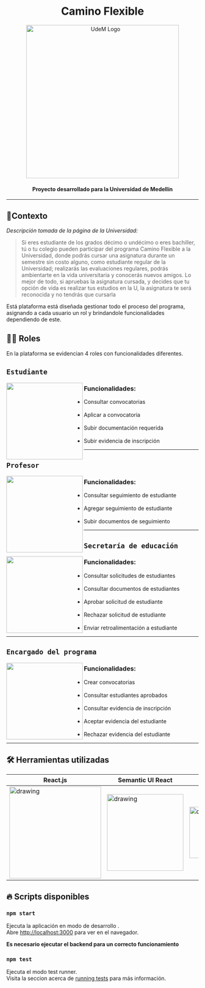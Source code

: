<h1 align="center">Camino Flexible </h1>
<p align="center">
  <img src="https://udemedellin.edu.co/wp-content/uploads/2021/02/logo_udemedellin2.png" alt="UdeM Logo" width="400"/>
</p>
<h4 align="center">Proyecto desarrollado para la Universidad de Medellín </h4>

***

## 📃Contexto


*Descripción tomada de la página de la Universidad:*
>Si eres estudiante de los grados décimo o undécimo o eres bachiller, tú o tu colegio pueden participar del programa Camino Flexible a la Universidad, donde podrás cursar una asignatura durante un semestre sin costo alguno, como estudiante regular de la Universidad; realizarás las evaluaciones regulares, podrás ambientarte en la vida universitaria y conocerás nuevos amigos.  Lo mejor de todo, si apruebas la asignatura cursada, y decides que tu opción de vida es realizar tus estudios en la U, la asignatura te será reconocida y no tendrás que cursarla

Está plataforma está diseñada gestionar todo el proceso del programa, asignando a cada usuario un rol y brindandole funcionalidades dependiendo de este.

## 👩‍🎓 Roles 

En la plataforma se evidencian 4 roles con funcionalidades diferentes. 

## `Estudiante` 

<img align="left" width="200" height="200" src="https://cdn.icon-icons.com/icons2/1465/PNG/512/130manstudent2_100617.png">

### Funcionalidades:
<ul><li>Consultar convocatorias</li><br/><li>Aplicar a convocatoria</li><br/><li>Subir documentación requerida</li><br/><li>Subir evidencia de inscripción</li></ul>

---

## `Profesor` 

<img align="left" width="200" height="200" src="https://cdn.icon-icons.com/icons2/1465/PNG/512/237womanraisinghand2_100197.png">

### Funcionalidades:
<ul><li>Consultar seguimiento de estudiante</li><br/><li>Agregar seguimiento de estudiante</li><br/><li>Subir documentos de seguimiento</li></ul>

--- 

## `Secretaría de educación` 

<img align="left" width="200" height="200" src="https://cdn.icon-icons.com/icons2/1465/PNG/512/154manofficeworker2_100459.png">

### Funcionalidades:
<ul><li>Consultar solicitudes de estudiantes</li><br/><li>Consultar documentos de estudiantes</li><br/><li>Aprobar solicitud de estudiante</li><br/><li>Rechazar solicitud de estudiante</li><br/><li>Enviar retroalimentación a estudiante</li></ul>

---

## `Encargado del programa` 

<img align="left" width="200" height="200" src="https://cdn.icon-icons.com/icons2/1465/PNG/512/156womanofficeworker2_100687.png">

### Funcionalidades:
<ul><li>Crear convocatorias</li><br/><li>Consultar estudiantes aprobados</li><br/><li>Consultar evidencia de inscripción</li><br/><li>Aceptar evidencia del estudiante</li><br/><li>Rechazar evidencia del estudiante</li></ul>

---

## 🛠 Herramientas utilizadas
React.js|Semantic UI React|Firebase
------|-----|------
<img src="http://sigdeletras.com/images/blog/202004_react_leaflet/react.png" alt="drawing" width="240"/>| <img src="https://lh5.googleusercontent.com/RDCjd3dFfdCgwH5EpLbzBlSZOeQdVAS9JJxGNK6i9nfOsGDA9Fke3SGy_99DnMC5Odg1YJYrPRWHn3ULZd9hk-TOK3Ho376AcbPhIsTi1Xu5krsxPNhNAnzqWBoyAYOGnPsjWT5N" alt="drawing" width="200"/>|<img src="https://firebase.google.com/images/brand-guidelines/logo-vertical.png?hl=es" alt="drawing" width="220" height="134"/>

## 🔥 Scripts disponibles 

### `npm start`

Ejecuta la aplicación en modo de desarrollo .\
Abre [http://localhost:3000](http://localhost:3000) para ver en el navegador.

**Es necesario ejecutar el backend para un correcto funcionamiento**

### `npm test`

Ejecuta el modo test runner.\
Visita la seccion acerca de [running tests](https://facebook.github.io/create-react-app/docs/running-tests) para más información.
